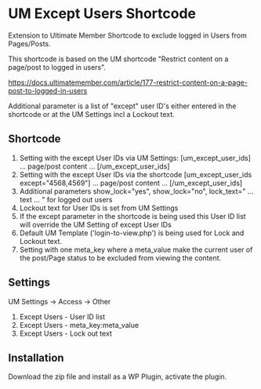 # UM Except Users Shortcode
Extension to Ultimate Member Shortcode to exclude logged in Users from Pages/Posts.

This shortcode is based on the UM shortcode "Restrict content on a page/post to logged in users".

https://docs.ultimatemember.com/article/177-restrict-content-on-a-page-post-to-logged-in-users

Additional parameter is a list of "except" user ID's either entered in the shortcode or at the UM Settings incl a Lockout text.
## Shortcode
1. Setting with the except User IDs via UM Settings: [um_except_user_ids]  ... page/post content ...  [/um_except_user_ids]
2. Setting with the except User IDs via the shortcode [um_except_user_ids except="4568,4569"]  ... page/post content ... [/um_except_user_ids]
3. Additional parameters show_lock="yes", show_lock="no", lock_text=" ... text ... " for logged out users
4. Lockout text for User IDs is set from UM Settings
5. If the except parameter in the shortcode is being used this User ID list will override the UM Setting of except User IDs
6. Default UM Template ('login-to-view.php') is being used for Lock and Lockout text.
7. Setting with one meta_key where a meta_value make the current user of the post/Page status to be excluded from viewing the content. 
## Settings
UM Settings -> Access -> Other
1. Except Users - User ID list
2. Except Users - meta_key:meta_value
3. Except Users - Lock out text
## Installation
Download the zip file and install as a WP Plugin, activate the plugin.
